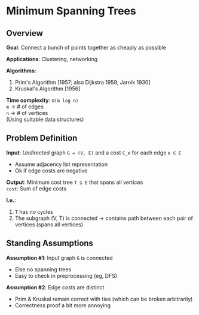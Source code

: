 # Minimum Spanning Trees

## Overview

**Goal**: Connect a bunch of points together as cheaply as possible

**Applications**: Clustering, networking

**Algorithms**:
1. Prim's Algorithm [1957; also Dijkstra 1959, Jarnik 1930]
2. Kruskal's Algorithm [1956]

**Time complexity**: `O(m log n)`  
`m` → # of edges  
`n` → # of vertices  
(Using suitable data structures)

## Problem Definition

**Input**: *Undirected* graph `G = (V, E)` and a cost `C_e` for each edge `e ∈ E`
- Assume adjacency list representation
- Ok if edge costs are negative

**Output**: Minimum cost tree `T ⊆ E` that spans all vertices  
`cost`: Sum of edge costs

**I.e.**: 
1. `T` has no cycles
2. The subgraph (V, T) is connected → contains path between each pair of
   vertices (spans all vertices)

## Standing Assumptions

**Assumption #1**: Input graph `G` is connected
- Else no spanning trees
- Easy to check in preprocessing (eg, DFS)

**Assumption #2**: Edge costs are distinct
- Prim & Kruskal remain correct with ties (which can be broken arbitrarily)
- Correctness proof a bit more annoying
